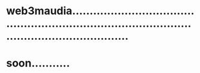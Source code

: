 # web3maudia...........................................................................................................................
# soon...........
